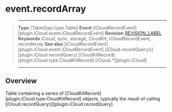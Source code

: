 # event.recordArray

> --------------------- ------------------------------------------------------------------------------------------
> __Type__              [Table][api.type.Table]
> __Event__             [iCloudRecordEvent][plugin.iCloud.event.iCloudRecordEvent]
> __Revision__          [REVISION_LABEL](REVISION_URL)
> __Keywords__          iCloud, sync, storage, CloudKit, iCloudRecordEvent, recordArray
> __See also__          [iCloudRecordEvent][plugin.iCloud.event.iCloudRecordEvent]
>						[iCloud.recordQuery()][plugin.iCloud.recordQuery]
>						[CloudKitRecord][plugin.iCloud.type.CloudKitRecord]
>						[iCloud.*][plugin.iCloud]
> --------------------- ------------------------------------------------------------------------------------------

## Overview

Table containing a series of [CloudKitRecord][plugin.iCloud.type.CloudKitRecord] objects, typically the result of calling [iCloud.recordQuery()][plugin.iCloud.recordQuery].